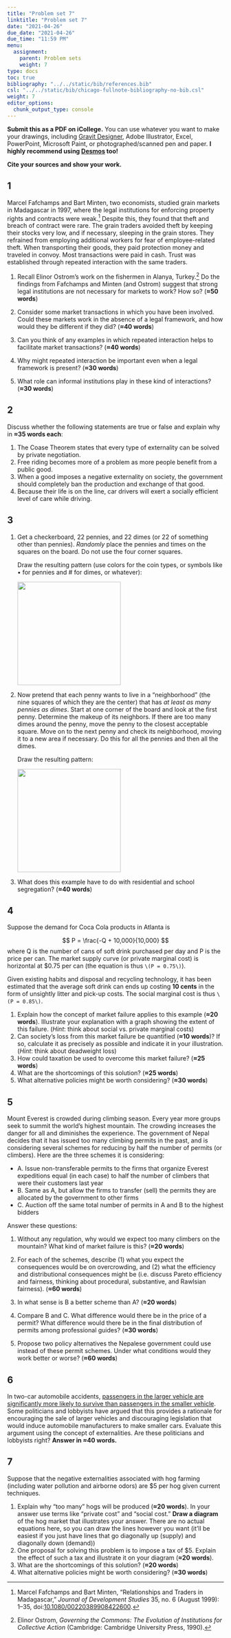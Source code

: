 ```yaml
---
title: "Problem set 7"
linktitle: "Problem set 7"
date: "2021-04-26"
due_date: "2021-04-26"
due_time: "11:59 PM"
menu:
  assignment:
    parent: Problem sets
    weight: 7
type: docs
toc: true
bibliography: "../../static/bib/references.bib"
csl: "../../static/bib/chicago-fullnote-bibliography-no-bib.csl"
weight: 7
editor_options: 
  chunk_output_type: console
---
```


**Submit this as a PDF on iCollege.** You can use whatever you want to make your drawings, including [Gravit Designer](https://gravit.io/), Adobe Illustrator, Excel, PowerPoint, Microsoft Paint, or photographed/scanned pen and paper. **I highly recommend using [Desmos](https://www.desmos.com/) too!**

**Cite your sources and show your work.**

## 1

Marcel Fafchamps and Bart Minten, two economists, studied grain markets in Madagascar in 1997, where the legal institutions for enforcing property rights and contracts were weak.[^1] Despite this, they found that theft and breach of contract were rare. The grain traders avoided theft by keeping their stocks very low, and if necessary, sleeping in the grain stores. They refrained from employing additional workers for fear of employee-related theft. When transporting their goods, they paid protection money and traveled in convoy. Most transactions were paid in cash. Trust was established through repeated interaction with the same traders.

1.  Recall Elinor Ostrom’s work on the fishermen in Alanya, Turkey.[^2] Do the findings from Fafchamps and Minten (and Ostrom) suggest that strong legal institutions are not necessary for markets to work? How so? (**≈50 words**)

2.  Consider some market transactions in which you have been involved. Could these markets work in the absence of a legal framework, and how would they be different if they did? (**≈40 words**)

3.  Can you think of any examples in which repeated interaction helps to facilitate market transactions? (**≈40 words**)

4.  Why might repeated interaction be important even when a legal framework is present? (**≈30 words**)

5.  What role can informal institutions play in these kind of interactions? (**≈30 words**)

## 2

Discuss whether the following statements are true or false and explain why in **≈35 words each**:

1.  The Coase Theorem states that every type of externality can be solved by private negotiation.
2.  Free riding becomes more of a problem as more people benefit from a public good.
3.  When a good imposes a negative externality on society, the government should completely ban the production and exchange of that good.
4.  Because their life is on the line, car drivers will exert a socially efficient level of care while driving.

## 3

1.  Get a checkerboard, 22 pennies, and 22 dimes (or 22 of something other than pennies). *Randomly* place the pennies and times on the squares on the board. Do not use the four corner squares.

    Draw the resulting pattern (use colors for the coin types, or symbols like • for pennies and \# for dimes, or whatever):

    <img src="/assignment/07-problem-set_files/figure-html/show-board-1-1.png" width="240" />

2.  Now pretend that each penny wants to live in a “neighborhood” (the nine squares of which they are the center) that has *at least as many pennies as dimes*. Start at one corner of the board and look at the first penny. Determine the makeup of its neighbors. If there are too many dimes around the penny, move the penny to the closest acceptable square. Move on to the next penny and check its neighborhood, moving it to a new area if necessary. Do this for all the pennies and then all the dimes.

    Draw the resulting pattern:

    <img src="/assignment/07-problem-set_files/figure-html/show-board-2-1.png" width="240" />

3.  What does this example have to do with residential and school segregation? (**≈40 words**)

## 4

Suppose the demand for Coca Cola products in Atlanta is

$$
P = \frac{-Q + 10,000}{10,000}
$$
where Q is the number of cans of soft drink purchased per day and P is the price per can. The market supply curve (or private marginal cost) is horizontal at \$0.75 per can (the equation is thus `\(P = 0.75\)`).

Given existing habits and disposal and recycling technology, it has been estimated that the average soft drink can ends up costing **10 cents** in the form of unsightly litter and pick-up costs. The social marginal cost is thus `\(P = 0.85\)`.

1.  Explain how the concept of market failure applies to this example (**≈20 words**). Illustrate your explanation with a graph showing the extent of this failure. (*Hint*: think about social vs. private marginal costs)
2.  Can society’s loss from this market failure be quantified (**≈10 words**)? If so, calculate it as precisely as possible and indicate it in your illustration. (*Hint*: think about deadweight loss)
3.  How could taxation be used to overcome this market failure? (**≈25 words**)
4.  What are the shortcomings of this solution? (**≈25 words**)
5.  What alternative policies might be worth considering? (**≈30 words**)

## 5

Mount Everest is crowded during climbing season. Every year more groups seek to summit the world’s highest mountain. The crowding increases the danger for all and diminishes the experience. The government of Nepal decides that it has issued too many climbing permits in the past, and is considering several schemes for reducing by half the number of permits (or climbers). Here are the three schemes it is considering:

-   A. Issue non-transferable permits to the firms that organize Everest expeditions equal (in each case) to half the number of climbers that were their customers last year
-   B. Same as A, but allow the firms to transfer (sell) the permits they are allocated by the government to other firms
-   C. Auction off the same total number of permits in A and B to the highest bidders

Answer these questions:

1.  Without any regulation, why would we expect too many climbers on the mountain? What kind of market failure is this? (**≈20 words**)

2.  For each of the schemes, describe (1) what you expect the consequences would be on overcrowding, and (2) what the efficiency and distributional consequences might be (i.e. discuss Pareto efficiency and fairness, thinking about procedural, substantive, and Rawlsian fairness). (**≈60 words**)

3.  In what sense is B a better scheme than A? (**≈20 words**)

4.  Compare B and C. What difference would there be in the price of a permit? What difference would there be in the final distribution of permits among professional guides? (**≈30 words**)

5.  Propose two policy alternatives the Nepalese government could use instead of these permit schemes. Under what conditions would they work better or worse? (**≈60 words**)

## 6

In two-car automobile accidents, [passengers in the larger vehicle are significantly more likely to survive than passengers in the smaller vehicle](http://www.buffalo.edu/news/releases/2013/05/026.html). Some politicians and lobbyists have argued that this provides a rationale for encouraging the sale of larger vehicles and discouraging legislation that would induce automobile manufacturers to make smaller cars. Evaluate this argument using the concept of externalities. Are these politicians and lobbyists right? **Answer in ≈40 words.**

## 7

Suppose that the negative externalities associated with hog farming (including water pollution and airborne odors) are \$5 per hog given current techniques.

1.  Explain why “too many” hogs will be produced (**≈20 words**). In your answer use terms like “private cost” and “social cost.” **Draw a diagram** of the hog market that illustrates your answer. There are no actual equations here, so you can draw the lines however you want (it’ll be easiest if you just have lines that go diagonally up (supply) and diagonally down (demand))
2.  One proposal for solving this problem is to impose a tax of \$5. Explain the effect of such a tax and illustrate it on your diagram (**≈20 words**).  
3.  What are the shortcomings of this solution? (**≈20 words**)
4.  What alternative policies might be worth considering? (**≈30 words**)

[^1]: Marcel Fafchamps and Bart Minten, “Relationships and Traders in Madagascar,” *Journal of Development Studies* 35, no. 6 (August 1999): 1–35, doi:[10.1080/00220389908422600](https://doi.org/10.1080/00220389908422600).

[^2]: Elinor Ostrom, *Governing the Commons: The Evolution of Institutions for Collective Action* (Cambridge: Cambridge University Press, 1990).
